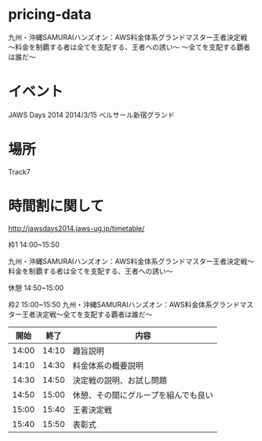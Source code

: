 pricing-data
============

九州・沖縄SAMURAIハンズオン：AWS料金体系グランドマスター王者決定戦
〜料金を制覇する者は全てを支配する、王者への誘い〜
〜全てを支配する覇者は誰だ〜

イベント
=============
JAWS Days 2014
2014/3/15 
ベルサール新宿グランド


場所
====== 
Track7



時間割に関して
===================

http://jawsdays2014.jaws-ug.jp/timetable/

枠1
14:00~15:50

九州・沖縄SAMURAIハンズオン：AWS料金体系グランドマスター王者決定戦〜料金を制覇する者は全てを支配する、王者への誘い〜

休憩
14:50~15:00

枠2
15:00~15:50
九州・沖縄SAMURAIハンズオン：AWS料金体系グランドマスター王者決定戦〜全てを支配する覇者は誰だ〜

|開始 |終了 |内容|
|-----|-----|----|
|14:00|14:10|趣旨説明|
|14:10|14:30|料金体系の概要説明|
|14:30|14:50|決定戦の説明、お試し問題|
|14:50|15:00|休憩、その間にグループを組んでも良い|
|15:00|15:40|王者決定戦|
|15:40|15:50|表彰式|


